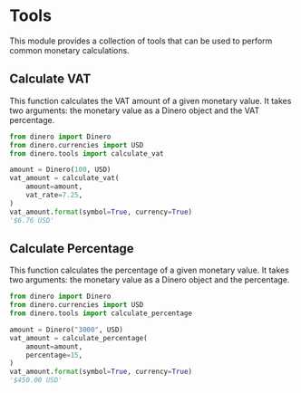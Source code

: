 
# Tools

This module provides a collection of tools that can be used to perform common monetary calculations.

## Calculate VAT

This function calculates the VAT amount of a given monetary value. It takes two arguments: the monetary value as a Dinero object and the VAT percentage.

```python
from dinero import Dinero
from dinero.currencies import USD
from dinero.tools import calculate_vat

amount = Dinero(100, USD)
vat_amount = calculate_vat(
    amount=amount,
    vat_rate=7.25,
)
vat_amount.format(symbol=True, currency=True)
'$6.76 USD'
```

## Calculate Percentage

This function calculates the percentage of a given monetary value. It takes two arguments: the monetary value as a Dinero object and the percentage.

```python
from dinero import Dinero
from dinero.currencies import USD
from dinero.tools import calculate_percentage

amount = Dinero("3000", USD)
vat_amount = calculate_percentage(
    amount=amount,
    percentage=15,
)
vat_amount.format(symbol=True, currency=True)
'$450.00 USD'
```